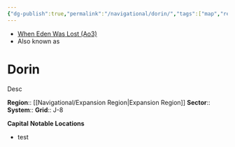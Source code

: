 ```yaml
---
{"dg-publish":true,"permalink":"/navigational/dorin/","tags":["map","retraining","planet","unfinished"]}
---
```


- [When Eden Was Lost (Ao3)](https://archiveofourown.org/works/19334440/chapters/45992584)
- Also known as 
# Dorin
Desc

**Region**::  [[Navigational/Expansion Region\|Expansion Region]]
**Sector**::
**System**::
**Grid**::  J-8

**Capital**
**Notable Locations**
- test

